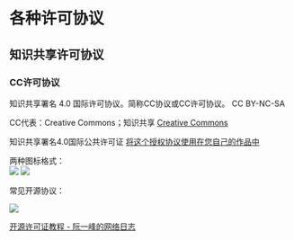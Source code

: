 # 各种许可协议



## 知识共享许可协议

### CC许可协议
知识共享署名 4.0 国际许可协议。简称CC协议或CC许可协议。
CC BY-NC-SA 

CC代表：Creative Commons；知识共享
[Creative Commons](https://creativecommons.org/licenses/by/4.0/deed.zh)

知识共享署名4.0国际公共许可证
[将这个授权协议使用在您自己的作品中](https://creativecommons.org/choose/results-one?license_code=by&amp;jurisdiction=&amp;version=4.0&amp;lang=zh)

两种图标格式：  
![](https://i.creativecommons.org/l/by/4.0/88x31.png)
![](https://i.creativecommons.org/l/by/4.0/88x15.png)





常见开源协议：   

![](http://tektea-img.b0.upaiyun.com/blog/2016/06/26.png)







[开源许可证教程 - 阮一峰的网络日志](http://www.ruanyifeng.com/blog/2017/10/open-source-license-tutorial.html "开源许可证教程 - 阮一峰的网络日志")





